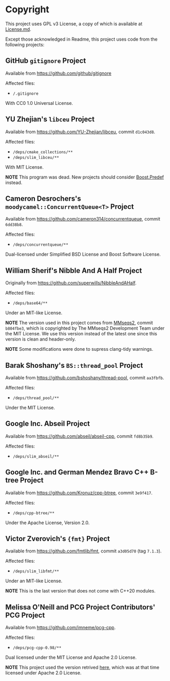 # Copyright

This project uses GPL v3 License, a copy of which is available at [License.md](../License.md).

Except those acknowledged in Readme, this project uses code from the following projects:

## GitHub `gitignore` Project

Available from <https://github.com/github/gitignore>

Affected files:

- `/.gitignore`

With CC0 1.0 Universal License.

## YU Zhejian's `libceu` Project

Available from <https://github.com/YU-Zhejian/libceu>, commit `d1c043d8`.

Affected files:

- `/deps/cmake_collections/**`
- `/deps/slim_libceu/**`
  
With MIT License.

**NOTE** This program was dead. New projects should consider [Boost.Predef](https://www.boost.org/doc/libs/1_87_0/libs/predef/doc/index.html) instead.

## Cameron Desrochers's `moodycamel::ConcurrentQueue<T>` Project

Available from <https://github.com/cameron314/concurrentqueue>, commit `6dd38b8`.

Affected files:

- `/deps/concurrentqueue/**`

Dual-licensed under Simplified BSD License and Boost Software License.

## William Sherif's Nibble And A Half Project

Originally from <https://github.com/superwills/NibbleAndAHalf>.

Affected files:

- `/deps/base64/**`

Under an MIT-like License.

**NOTE** The version used in this project comes from [MMseqs2](https://github.com/soedinglab/MMseqs2), commit `b804fbe3`, which is copyrighted by The MMseqs2 Development Team under the MIT License. We use this version instead of the latest one since this version is clean and header-only.

**NOTE** Some modifications were done to supress clang-tidy warnings.

## Barak Shoshany's `BS::thread_pool` Project

Available from <https://github.com/bshoshany/thread-pool>, commit `aa3fbfb`.
  
Affected files:

- `/deps/thread_pool/**`
  
Under the MIT License.

## Google Inc. Abseil Project

Available from <https://github.com/abseil/abseil-cpp>, commit `fd8b35b9`.

Affected files:

- `/deps/slim_abseil/**`

## Google Inc. and German Mendez Bravo C++ B-tree Project

Available from <https://github.com/Kronuz/cpp-btree>, commit `3e9f417`.

Affected files:

- `/deps/cpp-btree/**`

Under the Apache License, Version 2.0.

## Victor Zverovich's `{fmt}` Project

Available from <https://github.com/fmtlib/fmt>, commit `a3d05d70` (tag `7.1.3`).

Affected files:

- `/deps/slim_libfmt/**`

Under an MIT-like License.

**NOTE** This is the last version that does not come with C++20 modules.

## Melissa O'Neill and PCG Project Contributors' PCG Project

Available from <https://github.com/imneme/pcg-cpp>.

Affected files:

- `/deps/pcg-cpp-0.98/**`

Dual licensed under the MIT License and Apache 2.0 License.

**NOTE** This project used the version retrived [here](https://www.pcg-random.org/downloads/pcg-cpp-0.98.zip), which was at that time licensed under Apache 2.0 License.
